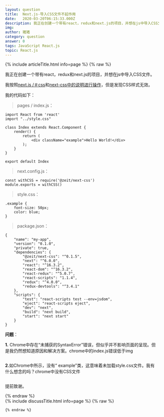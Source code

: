 ```yaml
---
layout: question
title:  Next.js-导入CSS文件不起作用
date:   2020-03-20T06:15:33.000Z
description: 我正在创建一个带有react，redux和next.js的项目，并想在js中导入CSS文件。我按照next.js /＃css和next-css中的说明...
img: 
author: 猪猪
category: question
answer: 0
tags: JavaScript React.js
topic: React.js
---
```

<div class="article-root">
  <div class="article">
    {% include articleTitle.html info=page %}
    {% raw %}
    <div class="article-content"><p><font style="vertical-align: inherit;"><font style="vertical-align: inherit;">我正在创建一个带有react，redux和next.js的项目，并想在js中导入CSS文件。</font></font></p>

<p><font style="vertical-align: inherit;"><font style="vertical-align: inherit;">我按照</font></font><a href="https://github.com/zeit/next.js/#css" rel="noreferrer"><font style="vertical-align: inherit;"><font style="vertical-align: inherit;">next.js /＃css</font></font></a><font style="vertical-align: inherit;"><font style="vertical-align: inherit;">和</font></font><a href="https://github.com/zeit/next-plugins/tree/master/packages/next-css" rel="noreferrer"><font style="vertical-align: inherit;"><font style="vertical-align: inherit;">next-css中的说明进行操作</font></font></a><font style="vertical-align: inherit;"><font style="vertical-align: inherit;">，但是发现CSS样式无效。</font></font></p>

<p><font style="vertical-align: inherit;"><font style="vertical-align: inherit;">我的代码如下：</font></font></p>

<blockquote>
  <p><font style="vertical-align: inherit;"><font style="vertical-align: inherit;">pages / index.js：</font></font></p>
</blockquote>

<pre><code>import React from 'react'<font></font>
import "../style.css"<font></font>
<font></font>
class Index extends React.Component {<font></font>
    render() {<font></font>
        return (<font></font>
            &lt;div className="example"&gt;Hello World!&lt;/div&gt;<font></font>
        );<font></font>
    }<font></font>
}<font></font>
<font></font>
export default Index<font></font>
</code></pre>

<blockquote>
  <p><font style="vertical-align: inherit;"><font style="vertical-align: inherit;">next.config.js：</font></font></p>
</blockquote>

<pre><code>const withCSS = require('@zeit/next-css')<font></font>
module.exports = withCSS()<font></font>
</code></pre>

<blockquote>
  <p><font style="vertical-align: inherit;"><font style="vertical-align: inherit;">style.css：</font></font></p>
</blockquote>

<pre><code>.example {<font></font>
    font-size: 50px;<font></font>
    color: blue;<font></font>
}<font></font>
</code></pre>

<blockquote>
  <p><font style="vertical-align: inherit;"><font style="vertical-align: inherit;">package.json：</font></font></p>
</blockquote>

<pre><code>{<font></font>
    "name": "my-app",<font></font>
    "version": "0.1.0",<font></font>
    "private": true,<font></font>
    "dependencies": {<font></font>
        "@zeit/next-css": "^0.1.5",<font></font>
        "next": "^6.0.0",<font></font>
        "react": "^16.3.2",<font></font>
        "react-dom": "^16.3.2",<font></font>
        "react-redux": "^5.0.7",<font></font>
        "react-scripts": "1.1.4",<font></font>
        "redux": "^4.0.0",<font></font>
        "redux-devtools": "^3.4.1"<font></font>
    },<font></font>
    "scripts": {<font></font>
        "test": "react-scripts test --env=jsdom",<font></font>
        "eject": "react-scripts eject",<font></font>
        "dev": "next",<font></font>
        "build": "next build",<font></font>
        "start": "next start"<font></font>
    }<font></font>
}<font></font>
</code></pre>

<p><strong><font style="vertical-align: inherit;"><font style="vertical-align: inherit;">问题</font></font></strong><font style="vertical-align: inherit;"><font style="vertical-align: inherit;">：</font></font></p>

<p><strong><font style="vertical-align: inherit;"><font style="vertical-align: inherit;">1.</font></font></strong><font style="vertical-align: inherit;"><font style="vertical-align: inherit;"> Chrome中存在“未捕获的SyntaxError”错误，但似乎并不影响页面的呈现。</font><font style="vertical-align: inherit;">但是我仍然想知道原因和解决方案。</font><font style="vertical-align: inherit;">chrome中的index.js错误低于img</font></font></p>

<p><img src="https://www.samyoc.com//uploads/users/24058/images/thumbnails/1584684805911.png" data-src="https://www.samyoc.com//uploads/users/24058/images/1584684805911.png" alt=""></p>

<p><strong><font style="vertical-align: inherit;"><font style="vertical-align: inherit;">2.</font></font></strong><font style="vertical-align: inherit;"><font style="vertical-align: inherit;">如Chrome中所示，没有“ example”类，这意味着未加载style.css文件。</font><font style="vertical-align: inherit;">我有什么想念的吗？</font><font style="vertical-align: inherit;">chrome中没有CSS文件</font></font></p>

<p><img src="https://www.samyoc.com//uploads/users/24058/images/thumbnails/1584684805913.png" data-src="https://www.samyoc.com//uploads/users/24058/images/1584684805913.png" alt=""></p>

<p><font style="vertical-align: inherit;"><font style="vertical-align: inherit;">提前致谢。</font></font></p></div>
    {% endraw %}
  </div>

  <div class="discuss-wrapper">
    {% include discussTitle.html info=page %}
    {% raw %}
    
    {% endraw %}
  </div>
<div>
